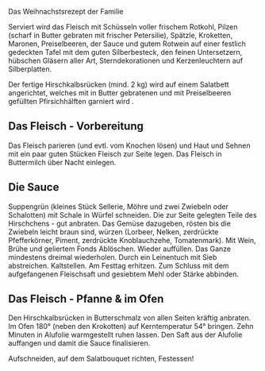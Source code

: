 
Das Weihnachstsrezept der Familie

Serviert wird das Fleisch mit Schüsseln voller frischem Rotkohl, Pilzen (scharf in Butter gebraten mit frischer Petersilie), Spätzle, Kroketten, Maronen, Preiselbeeren, der Sauce und gutem Rotwein auf einer festlich gedeckten Tafel mit dem guten Silberbesteck, den feinen Untersetzern, hübschen Gläsern aller Art, Sterndekorationen und Kerzenleuchtern auf Silberplatten.

Der fertige Hirschkalbsrücken (mind. 2 kg) wird auf einem Salatbett angerichtet, welches mit in Butter gebratenen und mit Preiselbeeren gefüllten Pfirsichhälften garniert wird .

## Das Fleisch - Vorbereitung
Das Fleisch parieren (und evtl. vom Knochen lösen) und Haut und Sehnen mit ein paar guten Stücken Fleisch zur Seite legen.
Das Fleisch in Buttermilch über Nacht einlegen.

## Die Sauce
Suppengrün (kleines Stück Sellerie, Möhre und zwei Zwiebeln oder Schalotten) mit Schale in Würfel schneiden. Die zur Seite gelegten Teile des Hirschchens - gut anbraten. Das Gemüse dazugeben, rösten bis die Zwiebeln leicht braun sind, würzen (Lorbeer, Nelken, zerdrückte Pfefferkörner, Piment, zerdrückte Knoblauchzehe, Tomatenmark). Mit Wein, Brühe und geliertem Fonds Ablöschen. Wieder auffüllen. Das Ganze mindestens dreimal wiederholen. Durch ein Leinentuch mit Sieb abstreichen. Kaltstellen.
Am Festtag erhitzen.
Zum Schluss mit dem aufgefangenen Fleischsaft und gesiebtem Mehl oder Stärke abbinden.

## Das Fleisch - Pfanne & im Ofen
Den Hirschkalbsrücken in Butterschmalz von allen Seiten kräftig anbraten.
Im Ofen 180° (neben den Krokotten) auf Kerntemperatur 54° bringen.
Zehn Minuten in Alufolie warmgestellt ruhen lassen.
Den Saft aus der Alufolie auffangen und damit die Sauce finalisieren.

Aufschneiden, auf dem Salatbouquet richten, Festessen!
